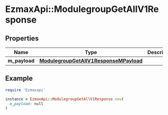 # EzmaxApi::ModulegroupGetAllV1Response

## Properties

| Name | Type | Description | Notes |
| ---- | ---- | ----------- | ----- |
| **m_payload** | [**ModulegroupGetAllV1ResponseMPayload**](ModulegroupGetAllV1ResponseMPayload.md) |  |  |

## Example

```ruby
require 'Ezmaxapi'

instance = EzmaxApi::ModulegroupGetAllV1Response.new(
  m_payload: null
)
```

